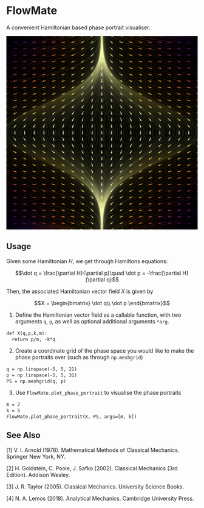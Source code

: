# FlowMate
A convenient Hamiltonian based phase portrait visualiser.

![Particular phase portrait made from FlowMate](/images/onion_plot.png)

## Usage

Given some Hamiltonian $H$, we get through Hamiltons equations:

$$\dot q = \frac{\partial H}{\partial p}\quad \dot p = -\frac{\partial H}{\partial q}$$

Then, the associated Hamiltonian vector field $X$ is given by

$$X = \begin{bmatrix}
\dot q\\ 
\dot p
\end{bmatrix}$$

1. Define the Hamiltonian vector field as a callable function, with two arguments ``q``, ``p``, as well as optional additional arguments `*arg`.
```
def X(q,p,k,m):
  return p/m, -k*q
```
2. Create a coordinate grid of the phase space you would like to make the phase portraits over (such as through `np.meshgrid`)
```
q = np.linspace(-5, 5, 21)
p = np.linspace(-5, 5, 31)
PS = np.meshgrid(q, p)
```
3. Use `FlowMate.plot_phase_portrait` to visualise the phase portraits
```
m = 2
k = 5
FlowMate.plot_phase_portrait(X, PS, args=[m, k])
```
## See Also
[1]  V. I. Arnold (1978). Mathematical Methods of Classical Mechanics. Springer New York, NY.

[2]  H. Goldstein, C. Poole, J. Safko (2002). Classical Mechanics (3rd Edition). Addison Wesley.

[3]  J. R. Taylor (2005). Classical Mechanics. University Science Books.

[4]  N. A. Lemos (2018). Analytical Mechanics. Cambridge University Press.

